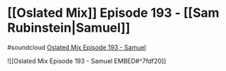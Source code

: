 # [[Oslated Mix]] Episode 193 - [[Sam Rubinstein|Samuel]]

#soundcloud [Oslated Mix Episode 193 - Samuel](https://soundcloud.com/oslated/oslated-mix-episode-193-samuel)

![[Oslated Mix Episode 193 - Samuel EMBED#^7fdf20]]